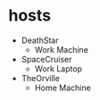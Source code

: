 # hosts

- DeathStar
    - Work Machine
- SpaceCruiser
    - Work Laptop
- TheOrville
    - Home Machine
